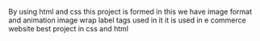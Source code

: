 By using html and css this project is formed in this we have image format and animation image wrap label tags used in it
it is used in e commerce website 
best project in css and html
